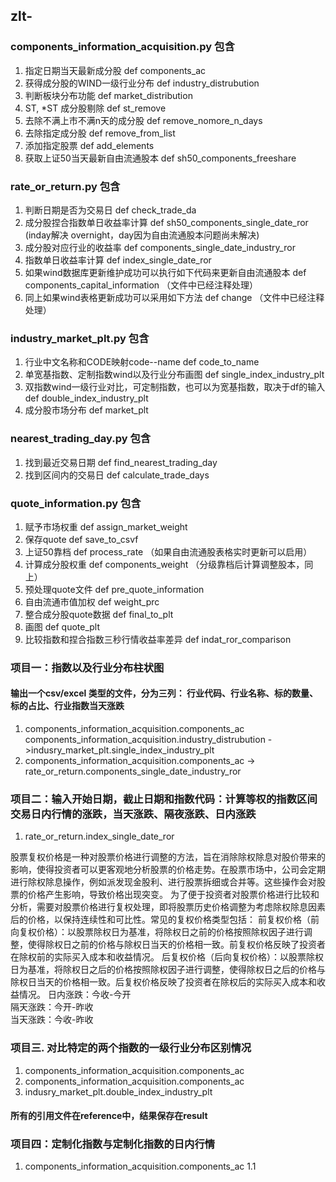 ## zlt-

### components_information_acquisition.py 包含
1. 指定日期当天最新成分股 def components_ac  
2. 获得成分股的WIND一级行业分布 def industry_distrubution
3. 判断板块分布功能 def market_distribution
4. ST, *ST 成分股剔除 def st_remove
5. 去除不满上市不满n天的成分股 def remove_nomore_n_days
6. 去除指定成分股 def remove_from_list
7. 添加指定股票 def add_elements
8. 获取上证50当天最新自由流通股本 def sh50_components_freeshare

### rate_or_return.py 包含
1. 判断日期是否为交易日 def check_trade_da
2. 成分股捏合指数单日收益率计算 def sh50_components_single_date_ror (inday解决 overnight，day因为自由流通股本问题尚未解决)
3. 成分股对应行业的收益率 def components_single_date_industry_ror
4. 指数单日收益率计算 def index_single_date_ror
5. 如果wind数据库更新维护成功可以执行如下代码来更新自由流通股本 def components_capital_information （文件中已经注释处理）
6. 同上如果wind表格更新成功可以采用如下方法 def change （文件中已经注释处理）

### industry_market_plt.py 包含
1. 行业中文名称和CODE映射code--name def code_to_name
2. 单宽基指数、定制指数wind以及行业分布画图 def single_index_industry_plt
3. 双指数wind一级行业对比，可定制指数，也可以为宽基指数，取决于df的输入 def double_index_industry_plt
4. 成分股市场分布 def market_plt

### nearest_trading_day.py 包含
1. 找到最近交易日期 def find_nearest_trading_day
2. 找到区间内的交易日 def calculate_trade_days

### quote_information.py 包含
1. 赋予市场权重 def assign_market_weight
2. 保存quote def save_to_csvf
3. 上证50靠档 def process_rate （如果自由流通股表格实时更新可以启用）
4. 计算成分股权重 def components_weight （分级靠档后计算调整股本，同上）
5. 预处理quote文件 def pre_quote_information
6. 自由流通市值加权 def weight_prc
7. 整合成分股quote数据 def final_to_plt
8. 画图 def quote_plt
9. 比较指数和捏合指数三秒行情收益率差异 def indat_ror_comparison


### 项目一：指数以及行业分布柱状图

#### 输出一个csv/excel 类型的文件，分为三列： 行业代码、行业名称、标的数量、标的占比、行业指数当天涨跌
1. components_information_acquisition.components_ac
  components_information_acquisition.industry_distrubution ->indusry_market_plt.single_index_industry_plt
  3. components_information_acquisition.components_ac -> rate_or_return.components_single_date_industry_ror


### 项目二：输入开始日期，截止日期和指数代码：计算等权的指数区间交易日内行情的涨跌，当天涨跌、隔夜涨跌、日内涨跌
1. rate_or_return.index_single_date_ror

股票复权价格是一种对股票价格进行调整的方法，旨在消除除权除息对股价带来的影响，使得投资者可以更客观地分析股票的价格走势。在股票市场中，公司会定期进行除权除息操作，例如派发现金股利、进行股票拆细或合并等。这些操作会对股票的价格产生影响，导致价格出现突变。
为了便于投资者对股票价格进行比较和分析，需要对股票价格进行复权处理，即将股票历史价格调整为考虑除权除息因素后的价格，以保持连续性和可比性。常见的复权价格类型包括：
前复权价格（前向复权价格）：以股票除权日为基准，将除权日之前的价格按照除权因子进行调整，使得除权日之前的价格与除权日当天的价格相一致。前复权价格反映了投资者在除权前的实际买入成本和收益情况。
后复权价格（后向复权价格）：以股票除权日为基准，将除权日之后的价格按照除权因子进行调整，使得除权日之后的价格与除权日当天的价格相一致。后复权价格反映了投资者在除权后的实际买入成本和收益情况。
日内涨跌：今收-今开        
隔天涨跌：今开-昨收       
当天涨跌：今收-昨收


### 项目三. 对比特定的两个指数的一级行业分布区别情况
1. components_information_acquisition.components_ac
2. components_information_acquisition.components_ac
3. indusry_market_plt.double_index_industry_plt

#### 所有的引用文件在reference中，结果保存在result


### 项目四：定制化指数与定制化指数的日内行情
1. components_information_acquisition.components_ac
   1.1 
